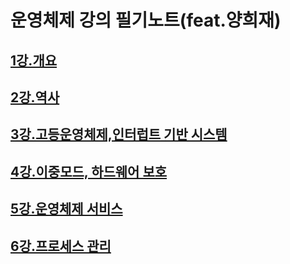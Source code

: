 # 운영체제 강의 필기노트(feat.양희재)

## [1강.개요](https://github.com/jjy3385/TIL/tree/main/OS/Heejae'sLecture/ch1#readme)

## [2강.역사](https://github.com/jjy3385/TIL/tree/main/OS/Heejae'sLecture/ch2#readme)

## [3강.고등운영체제,인터럽트 기반 시스템](https://github.com/jjy3385/TIL/tree/main/OS/Heejae'sLecture/ch3#readme)

## [4강.이중모드, 하드웨어 보호](https://github.com/jjy3385/TIL/tree/main/OS/Heejae'sLecture/ch4#readme)

## [5강.운영체제 서비스](https://github.com/jjy3385/TIL/tree/main/OS/Heejae'sLecture/ch5#readme)

## [6강.프로세스 관리](https://github.com/jjy3385/TIL/tree/main/OS/Heejae'sLecture/ch6#readme)